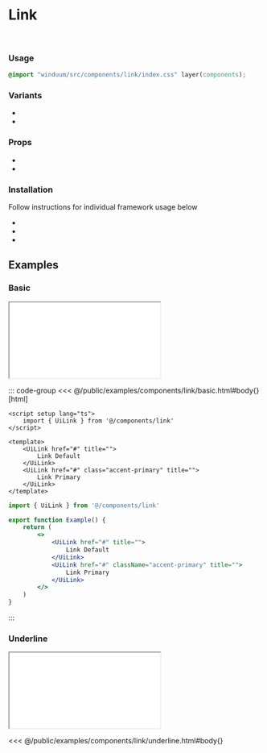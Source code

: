 # Link
<br>
<ViewSourceGh href="https://github.com/winduum/winduum/blob/main/src/components/link" />

### Usage

```css
@import "winduum/src/components/link/index.css" layer(components);
```

### Variants
* <LinkGh name="default" path="components/link" />
* <LinkGh name="interactive" path="components/link" />

### Props
* <LinkGh name="default-props" path="components/link" />
* <LinkGh name="interactive-props" path="components/link" />

### Installation
Follow instructions for individual framework usage below

* <LinkGh name="winduum" url="https://github.com/winduum/winduum/blob/main/src/components/link" />
* <LinkGh name="winduum-vue" url="https://github.com/winduum/winduum-vue/blob/main/src/components/link" />
* <LinkGh name="winduum-react" url="https://github.com/winduum/winduum-react/blob/main/src/components/link" />

## Examples

### Basic

<iframe onload="this.style.visibility = 'visible';" src="/examples/components/link/basic.html"></iframe>

::: code-group
<<< @/public/examples/components/link/basic.html#body{} [html]
```vue
<script setup lang="ts">
    import { UiLink } from '@/components/link'
</script>

<template>
    <UiLink href="#" title="">
        Link Default
    </UiLink>
    <UiLink href="#" class="accent-primary" title="">
        Link Primary
    </UiLink>
</template>
```
```jsx
import { UiLink } from '@/components/link'

export function Example() {
    return (
        <>
            <UiLink href="#" title="">
                Link Default
            </UiLink>
            <UiLink href="#" className="accent-primary" title="">
                Link Primary
            </UiLink>
        </>
    )
}
```
:::

### Underline

<iframe onload="this.style.visibility = 'visible';" src="/examples/components/link/underline.html"></iframe>

<<< @/public/examples/components/link/underline.html#body{}
